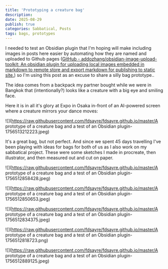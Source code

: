 ```yaml
---
title: 'Prototyping a creature bag'
description:
date: 2025-08-29
publish: true
categories: Sabbatical, Posts
tags: bags, prototypes
---
```


I needed to test an Obsidian plugin that I'm hoping will make including images in posts here easier by automating how they are named and uploaded to Github pages ([GitHub - addozhang/obsidian-image-upload-toolkit: An obsidian plugin for uploading local images embedded in markdown to remote store and export markdown for publishing to static site.](https://github.com/addozhang/obsidian-image-upload-toolkit)) so I'm using this post as an excuse to share a silly bag prototype..

 The idea comes from a backpack my partner bought while we were in Bangkok that (intentionally?) looks like a creature with a big eye and smiling face. 
 
 Here it is in all it's glory at Expo in Osaka in-front of an AI-powered screen where a creature mirrors your dance moves: 
 
![](https://raw.githubusercontent.com/fdsayre/fdsayre.github.io/master/A prototype of a creature bag and a test of an Obsidian plugin-1756513212223.jpeg)
   

It's a great bag, but not perfect. And since we spent 45 days travelling I've been playing with ideas for bags for both of us as I also work on my sabbatical project. These were some sketches I made in procreate, then illustrator, and then measured out and cut on paper. 


![](https://raw.githubusercontent.com/fdsayre/fdsayre.github.io/master/A prototype of a creature bag and a test of an Obsidian plugin-1756512858428.jpeg)

![](https://raw.githubusercontent.com/fdsayre/fdsayre.github.io/master/A prototype of a creature bag and a test of an Obsidian plugin-1756512850653.jpeg)


![](https://raw.githubusercontent.com/fdsayre/fdsayre.github.io/master/A prototype of a creature bag and a test of an Obsidian plugin-1756512834375.jpeg)


![](https://raw.githubusercontent.com/fdsayre/fdsayre.github.io/master/A prototype of a creature bag and a test of an Obsidian plugin-1756512818723.png)



![](https://raw.githubusercontent.com/fdsayre/fdsayre.github.io/master/A prototype of a creature bag and a test of an Obsidian plugin-1756512889125.jpeg)